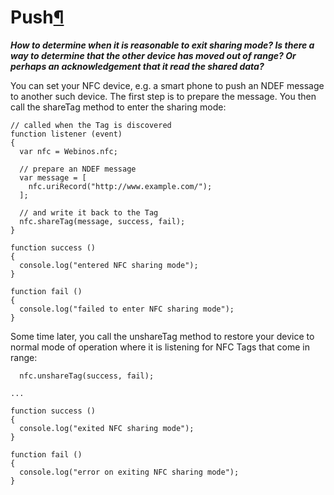 Push[¶](#Push)
==============

***How to determine when it is reasonable to exit sharing mode? Is there
a way to determine that the other device has moved out of range? Or
perhaps an acknowledgement that it read the shared data?***

You can set your NFC device, e.g. a smart phone to push an NDEF message
to another such device. The first step is to prepare the message. You
then call the shareTag method to enter the sharing mode:

``` {.javascript .prettyprint}
// called when the Tag is discovered
function listener (event)
{
  var nfc = Webinos.nfc;

  // prepare an NDEF message
  var message = [
    nfc.uriRecord("http://www.example.com/");
  ];

  // and write it back to the Tag
  nfc.shareTag(message, success, fail);
}

function success ()
{
  console.log("entered NFC sharing mode");
}

function fail ()
{
  console.log("failed to enter NFC sharing mode");
}
```

Some time later, you call the unshareTag method to restore your device
to normal mode of operation where it is listening for NFC Tags that come
in range:

``` {.javascript .prettyprint}
  nfc.unshareTag(success, fail);

...

function success ()
{
  console.log("exited NFC sharing mode");
}

function fail ()
{
  console.log("error on exiting NFC sharing mode");
}
```
